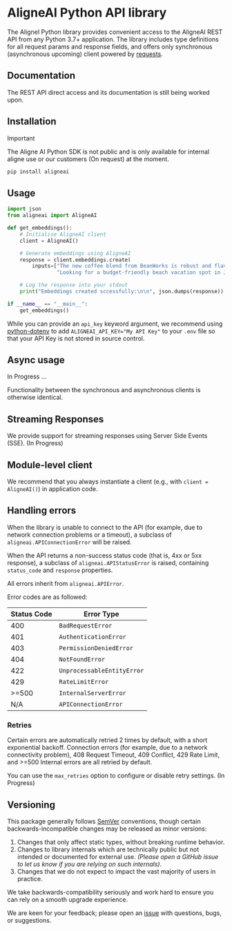 # AligneAI Python API library

The AligneI Python library provides convenient access to the AligneAI REST API from any Python 3.7+
application. The library includes type definitions for all request params and response fields,
and offers only synchronous (asynchronous upcoming) client powered by [requests](https://github.com/psf/requests).

## Documentation

The REST API direct access and its documentation is still being worked upon.

## Installation

> [!IMPORTANT]
> The Aligne AI Python SDK is not public and is only available for internal aligne use or our customers (On request) at the moment.

```sh
pip install aligneai
```

## Usage

```python
import json
from aligneai import AligneAI

def get_embeddings():
    # Initialise AligneAI client
    client = AligneAI()

    # Generate embeddings using AligneAI
    response = client.embeddings.create(
        inputs=["The new coffee blend from BeanWorks is robust and flavorful", 
                "Looking for a budget-friendly beach vacation spot in July with great food and snorkeling options."])

    # Log the response into your stdout
    print("Embeddings created sccessfully:\n\n", json.dumps(response))

if __name__ == "__main__":
    get_embeddings()
```

While you can provide an `api_key` keyword argument,
we recommend using [python-dotenv](https://pypi.org/project/python-dotenv/)
to add `ALIGNEAI_API_KEY="My API Key"` to your `.env` file
so that your API Key is not stored in source control.

## Async usage

In Progress ...

Functionality between the synchronous and asynchronous clients is otherwise identical.

## Streaming Responses

We provide support for streaming responses using Server Side Events (SSE). (In Progress)

## Module-level client

We recommend that you always instantiate a client (e.g., with `client = AligneAI()`) in application code.

## Handling errors

When the library is unable to connect to the API (for example, due to network connection problems or a timeout), a subclass of `aligneai.APIConnectionError` will be raised.

When the API returns a non-success status code (that is, 4xx or 5xx
response), a subclass of `aligneai.APIStatusError` is raised, containing `status_code` and `response` properties.

All errors inherit from `aligneai.APIError`.

Error codes are as followed:

| Status Code | Error Type                 |
| ----------- | -------------------------- |
| 400         | `BadRequestError`          |
| 401         | `AuthenticationError`      |
| 403         | `PermissionDeniedError`    |
| 404         | `NotFoundError`            |
| 422         | `UnprocessableEntityError` |
| 429         | `RateLimitError`           |
| >=500       | `InternalServerError`      |
| N/A         | `APIConnectionError`       |

### Retries

Certain errors are automatically retried 2 times by default, with a short exponential backoff.
Connection errors (for example, due to a network connectivity problem), 408 Request Timeout, 409 Conflict,
429 Rate Limit, and >=500 Internal errors are all retried by default.

You can use the `max_retries` option to configure or disable retry settings. (In Progress)

## Versioning

This package generally follows [SemVer](https://semver.org/spec/v2.0.0.html) conventions, though certain backwards-incompatible changes may be released as minor versions:

1. Changes that only affect static types, without breaking runtime behavior.
2. Changes to library internals which are technically public but not intended or documented for external use. _(Please open a GitHub issue to let us know if you are relying on such internals)_.
3. Changes that we do not expect to impact the vast majority of users in practice.

We take backwards-compatibility seriously and work hard to ensure you can rely on a smooth upgrade experience.

We are keen for your feedback; please open an [issue](https://www.github.com/aligne/aligneai-python/issues) with questions, bugs, or suggestions.